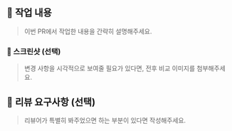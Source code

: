 ## 📝 작업 내용

> 이번 PR에서 작업한 내용을 간략히 설명해주세요.

### 📸 스크린샷 (선택)

> 변경 사항을 시각적으로 보여줄 필요가 있다면, 전후 비교 이미지를 첨부해주세요.

## 💬 리뷰 요구사항 (선택)

> 리뷰어가 특별히 봐주었으면 하는 부분이 있다면 작성해주세요.
